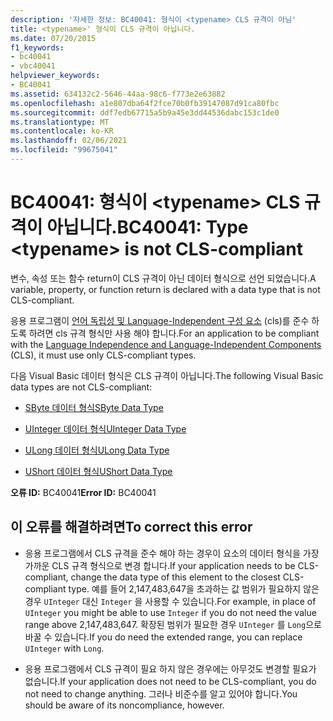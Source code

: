 ```yaml
---
description: '자세한 정보: BC40041: 형식이 <typename> CLS 규격이 아님'
title: <typename>' 형식이 CLS 규격이 아닙니다.
ms.date: 07/20/2015
f1_keywords:
- bc40041
- vbc40041
helpviewer_keywords:
- BC40041
ms.assetid: 634132c2-5646-44aa-98c6-f773e2e63882
ms.openlocfilehash: a1e807dba64f2fce70b0fb39147087d91ca80fbc
ms.sourcegitcommit: ddf7edb67715a5b9a45e3dd44536dabc153c1de0
ms.translationtype: MT
ms.contentlocale: ko-KR
ms.lasthandoff: 02/06/2021
ms.locfileid: "99675041"
---
```

# <a name="bc40041-type-typename-is-not-cls-compliant"></a><span data-ttu-id="afd44-103">BC40041: 형식이 \<typename> CLS 규격이 아닙니다.</span><span class="sxs-lookup"><span data-stu-id="afd44-103">BC40041: Type \<typename> is not CLS-compliant</span></span>

<span data-ttu-id="afd44-104">변수, 속성 또는 함수 return이 CLS 규격이 아닌 데이터 형식으로 선언 되었습니다.</span><span class="sxs-lookup"><span data-stu-id="afd44-104">A variable, property, or function return is declared with a data type that is not CLS-compliant.</span></span>

 <span data-ttu-id="afd44-105">응용 프로그램이 [언어 독립성 및 Language-Independent 구성 요소](../../../standard/language-independence-and-language-independent-components.md) (cls)를 준수 하도록 하려면 cls 규격 형식만 사용 해야 합니다.</span><span class="sxs-lookup"><span data-stu-id="afd44-105">For an application to be compliant with the [Language Independence and Language-Independent Components](../../../standard/language-independence-and-language-independent-components.md) (CLS), it must use only CLS-compliant types.</span></span>

 <span data-ttu-id="afd44-106">다음 Visual Basic 데이터 형식은 CLS 규격이 아닙니다.</span><span class="sxs-lookup"><span data-stu-id="afd44-106">The following Visual Basic data types are not CLS-compliant:</span></span>

- [<span data-ttu-id="afd44-107">SByte 데이터 형식</span><span class="sxs-lookup"><span data-stu-id="afd44-107">SByte Data Type</span></span>](../data-types/sbyte-data-type.md)

- [<span data-ttu-id="afd44-108">UInteger 데이터 형식</span><span class="sxs-lookup"><span data-stu-id="afd44-108">UInteger Data Type</span></span>](../data-types/uinteger-data-type.md)

- [<span data-ttu-id="afd44-109">ULong 데이터 형식</span><span class="sxs-lookup"><span data-stu-id="afd44-109">ULong Data Type</span></span>](../data-types/ulong-data-type.md)

- [<span data-ttu-id="afd44-110">UShort 데이터 형식</span><span class="sxs-lookup"><span data-stu-id="afd44-110">UShort Data Type</span></span>](../data-types/ushort-data-type.md)

 <span data-ttu-id="afd44-111">**오류 ID:** BC40041</span><span class="sxs-lookup"><span data-stu-id="afd44-111">**Error ID:** BC40041</span></span>

## <a name="to-correct-this-error"></a><span data-ttu-id="afd44-112">이 오류를 해결하려면</span><span class="sxs-lookup"><span data-stu-id="afd44-112">To correct this error</span></span>

- <span data-ttu-id="afd44-113">응용 프로그램에서 CLS 규격을 준수 해야 하는 경우이 요소의 데이터 형식을 가장 가까운 CLS 규격 형식으로 변경 합니다.</span><span class="sxs-lookup"><span data-stu-id="afd44-113">If your application needs to be CLS-compliant, change the data type of this element to the closest CLS-compliant type.</span></span> <span data-ttu-id="afd44-114">예를 들어 2,147,483,647을 초과하는 값 범위가 필요하지 않은 경우 `UInteger` 대신 `Integer` 을 사용할 수 있습니다.</span><span class="sxs-lookup"><span data-stu-id="afd44-114">For example, in place of `UInteger` you might be able to use `Integer` if you do not need the value range above 2,147,483,647.</span></span> <span data-ttu-id="afd44-115">확장된 범위가 필요한 경우 `UInteger` 를 `Long`으로 바꿀 수 있습니다.</span><span class="sxs-lookup"><span data-stu-id="afd44-115">If you do need the extended range, you can replace `UInteger` with `Long`.</span></span>

- <span data-ttu-id="afd44-116">응용 프로그램에서 CLS 규격이 필요 하지 않은 경우에는 아무것도 변경할 필요가 없습니다.</span><span class="sxs-lookup"><span data-stu-id="afd44-116">If your application does not need to be CLS-compliant, you do not need to change anything.</span></span> <span data-ttu-id="afd44-117">그러나 비준수를 알고 있어야 합니다.</span><span class="sxs-lookup"><span data-stu-id="afd44-117">You should be aware of its noncompliance, however.</span></span>
